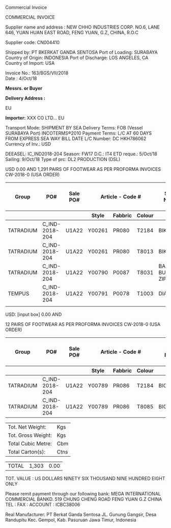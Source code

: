 Commercial
Invoice <!-- text, from page 0 (l=0.039,t=0.211,r=0.327,b=0.358), with ID e91d386b-c4ae-4035-9788-ed13871ad164 -->

COMMERCIAL INVOICE <!-- text, from page 0 (l=0.533,t=0.050,r=0.683,b=0.075), with ID 1d974e94-4704-49ab-843b-f2bf29dbd41f -->

Supplier name and address :
NEW CHHO INDUSTRIES CORP.
NO.6, LANE 646, YUAN HUAN EAST ROAD,
FENG YUAN, G.Z,
CHINA, R.O.C <!-- text, from page 0 (l=0.346,t=0.084,r=0.594,b=0.195), with ID f6a1c7d3-73df-4202-b928-98609ee42f3f -->

Supplier code:  CN004410 <!-- text, from page 0 (l=0.347,t=0.219,r=0.597,b=0.251), with ID 9b5f834b-d614-4916-8e05-8fbdb1b94905 -->

Shipped by: PT BKERKAT GANDA SENTOSA
Port of Loading: SURABAYA
Country of Origin: INDONESIA
Port of Discharge: LOS ANGELES, CA
Country of Import: USA <!-- text, from page 0 (l=0.346,t=0.251,r=0.598,b=0.341), with ID ba162ccc-a742-4c23-a588-1b94bff6b047 -->

Invoice No.:  163/BGS/VII/2018  
Date        :  4/Oct/18 <!-- text, from page 0 (l=0.597,t=0.085,r=0.866,b=0.133), with ID 2e030d21-0704-483d-8c6b-f53cc0f3621e -->

**Messrs. or Buyer** <!-- text, from page 0 (l=0.598,t=0.134,r=0.866,b=0.221), with ID ab09a563-055f-4997-9052-7449a1e4d218 -->

**Delivery Address :**

EU

**Importer:**
XXX CO LTD...
EU <!-- text, from page 0 (l=0.596,t=0.222,r=0.866,b=0.341), with ID 5cd38868-b73b-40d5-8ca0-c996b40f7093 -->

Transport Mode: SHIPMENT BY SEA
Delivery Terms: FOB (Vessel SURABAYA Port) INCOTERMS®2010
Payment Terms: L/C AT 60 DAYS FROM EXPRESS SEA WAY BILL  DATE
L/C Number: DC HKH786062
Currency of Inv.: USD

DEEASEL: IC_IND2018-204
Season: FW17
D.C.: IT4
ETD reque.: 5/Oct/18
Sailing: 9/Oct/18
Type of prc: DL2  PRODUCTION (DSL) <!-- text, from page 0 (l=0.347,t=0.340,r=0.859,b=0.443), with ID 3839b478-e557-415c-8a21-e0f6aaed8e18 -->

USD      0.00 AND      1,291 PAIRS OF FOOTWEAR AS PER PROFORMA INVOICES      CW-2018-0 (USA ORDER) <!-- text, from page 0 (l=0.391,t=0.454,r=0.809,b=0.478), with ID 259dcb56-b075-4da2-9f81-3ed805bae623 -->

<table><thead><tr><th>Group</th><th>PO#</th><th>Sale PO#</th><th colspan="3">Article - Code #</th><th>Style Name</th><th>FTW Sole Composition</th><th>Full Material Description (incl.</th><th>Qty (PRS)</th><th>Unit Price (USD)</th><th>Amount (USD)</th></tr><tr><th></th><th></th><th></th><th>Style</th><th>Fabbric</th><th>Colour</th><th></th><th></th><th></th><th></th><th></th><th></th></tr></thead><tbody><tr><td>TATRADIUM</td><td>C_IND-2018-204</td><td>U1A22</td><td>Y00261</td><td>PR080</td><td>T2184</td><td>BIKERINO</td><td>100% RUBBER</td><td>100%</td><td>250</td><td></td><td>0.00</td></tr><tr><td>TATRADIUM</td><td>C_IND-2018-204</td><td>U1A22</td><td>Y00261</td><td>PR080</td><td>T8013</td><td>BIKERINO</td><td>100% RUBBER</td><td>100%</td><td>329</td><td></td><td>0.00</td></tr><tr><td>TATRADIUM</td><td>C_IND-2018-204</td><td>U1A22</td><td>Y00790</td><td>P0087</td><td>T8031</td><td>BASKET BUTCH ZIP</td><td>100% RUBBER</td><td>100%</td><td>572</td><td></td><td>0.00</td></tr><tr><td>TEMPUS</td><td>C_IND-2018-204</td><td>U1A22</td><td>Y00791</td><td>P0078</td><td>T1003</td><td>DIAMOND</td><td>100% Rubber</td><td>100%</td><td>140</td><td></td><td>0.00</td></tr><tr><td></td><td></td><td></td><td></td><td></td><td></td><td></td><td></td><td></td><td></td><td></td><td></td></tr></tbody></table> <!-- table, from page 0 (l=0.346,t=0.486,r=0.868,b=0.603), with ID 03920480-233d-496b-9b02-e27df45498fc -->

USD: [input box] 0.00 AND <!-- text, from page 0 (l=0.390,t=0.613,r=0.491,b=0.635), with ID 53c2a625-14ba-424f-a2e4-2b3e88d335e8 -->

12 PAIRS OF FOOTWEAR AS PER PROFORMA INVOICES   CW-2018-0 (USA ORDER) <!-- text, from page 0 (l=0.519,t=0.616,r=0.807,b=0.634), with ID aaf0b7ea-1dbe-416e-8753-69c145ad51db -->

<table><thead><tr><th>Group</th><th>PO#</th><th>Sale PO#</th><th colspan="3">Article - Code #</th><th>Style Name</th><th>FTW Sole Composition</th><th>Full Material Description (incl.</th><th>Qty (PRS)</th><th>Unit Price (USD)</th><th>Amount (USD)</th></tr><tr><th></th><th></th><th></th><th>Style</th><th>Fabbric</th><th>Colour</th><th></th><th></th><th></th><th></th><th></th><th></th></tr></thead><tbody><tr><td>TATRADIUM</td><td>C_IND-2018-204</td><td>U1A22</td><td>Y00789</td><td>PR086</td><td>T2184</td><td>BICHUKKA</td><td>100% RUBBER</td><td>100%</td><td>6</td><td></td><td>0.00</td></tr><tr><td>TATRADIUM</td><td>C_IND-2018-204</td><td>U1A22</td><td>Y00789</td><td>PR086</td><td>T8085</td><td>BICHUKKA</td><td>100% RUBBER</td><td>100%</td><td>6</td><td></td><td>0.00</td></tr></tbody></table> <!-- table, from page 0 (l=0.346,t=0.645,r=0.868,b=0.718), with ID 0f43d553-2447-46c3-9638-fedbdfda9932 -->

<table><tr><td>Tot. Net Weight:</td><td>Kgs</td></tr><tr><td>Tot. Gross Weight:</td><td>Kgs</td></tr><tr><td>Total Cubic Metre:</td><td>Cbm</td></tr><tr><td>Total Carton(s):</td><td>Ctns</td></tr></table> <!-- table, from page 0 (l=0.346,t=0.744,r=0.500,b=0.806), with ID dc171e58-cbfd-44e9-8b9f-8b9b2bcd374a -->

<table>
  <tr>
    <td>TOTAL</td>
    <td>1,303</td>
    <td>0.00</td>
  </tr>
</table> <!-- table, from page 0 (l=0.716,t=0.728,r=0.867,b=0.748), with ID decf83b4-f740-4b43-b880-0c8c107060e2 -->

TOT. VALUE :           US DOLLARS NINETY SIX THOUSAND NINE HUNDRED EIGHT ONLY

Please remit payment through our following bank:
MEGA INTERNATIONAL COMMERCIAL BANKD.
519 CHUNG CHENG ROAD FENG YUAN G.Z CHINA
TEL :
FAX :
ACCOUNT :
ICBC38006

Real Manufacturer:
PT Berkat Ganda Sentosa
JL. Gunung Gangsir, Desa Randupitu
Kec. Gempol, Kab. Pasuruan
Jawa Timur, Indonesia <!-- text, from page 0 (l=0.346,t=0.819,r=0.759,b=0.940), with ID b41f4249-0a05-4641-8b93-445bd3da5a82 -->